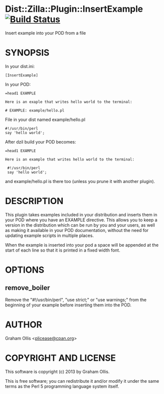 # Dist::Zilla::Plugin::InsertExample [![Build Status](https://secure.travis-ci.org/plicease/Dist-Zilla-Plugin-InsertExample.png)](http://travis-ci.org/plicease/Dist-Zilla-Plugin-InsertExample)

Insert example into your POD from a file

# SYNOPSIS

In your dist.ini:

    [InsertExample]

In your POD:

    =head1 EXAMPLE
    
    Here is an exaple that writes hello world to the terminal:
    
    # EXAMPLE: example/hello.pl

File in your dist named example/hello.pl

    #!/usr/bin/perl
    say 'hello world';

After dzil build your POD becomes:

    =head1 EXAMPLE
    
    Here is an example that writes hello world to the terminal:
    
     #!/usr/bin/perl
     say 'hello world';

and example/hello.pl is there too (unless you prune it with another
plugin).

# DESCRIPTION

This plugin takes examples included in your distribution and
inserts them in your POD where you have an EXAMPLE directive.
This allows you to keep a version in the distribution which
can be run by you and your users, as well as making it
available in your POD documentation, without the need for 
updating example scripts in multiple places.

When the example is inserted into your pod a space will be appended
at the start of each line so that it is printed in a fixed width
font.

# OPTIONS

## remove\_boiler

Remove the "#!/usr/bin/perl", "use strict;" or "use warnings;" from
the beginning of your example before inserting them into the POD.

# AUTHOR

Graham Ollis &lt;plicease@cpan.org>

# COPYRIGHT AND LICENSE

This software is copyright (c) 2013 by Graham Ollis.

This is free software; you can redistribute it and/or modify it under
the same terms as the Perl 5 programming language system itself.

